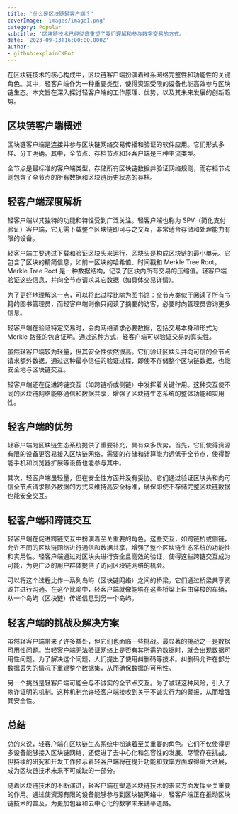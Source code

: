 ```yaml
---
title: '什么是区块链轻客户端？'
coverImage: 'images/image1.png'
category: Popular
subtitle: '区块链技术已经彻底重塑了我们理解和参与数字交易的方式。'
date: '2023-09-13T16:00:00.000Z'
author: 
- github:explainCKBot
---
```


在区块链技术的核心构成中，区块链客户端扮演着维系网络完整性和功能性的关键角色。其中，轻客户端作为一种重要类型，使得资源受限的设备也能高效参与区块链生态。本文旨在深入探讨轻客户端的工作原理、优势，以及其未来发展的创新趋势。



## 区块链客户端概述

区块链客户端是连接并参与区块链网络交易传播和验证的软件应用。它们形式多样、分工明确。其中，全节点、存档节点和轻客户端是三种主流类型。

全节点是最标准的客户端类型，存储所有区块链数据并验证网络规则，而存档节点则包含了全节点的所有数据和区块链历史状态的存档。



## 轻客户端深度解析

轻客户端以其独特的功能和特性受到广泛关注。轻客户端也称为 SPV（简化支付验证）客户端，它无需下载整个区块链即可与之交互，非常适合存储和处理能力有限的设备。

轻客户端主要通过下载和验证区块头来运行，区块头是构成区块链的最小单元。它包含了区块的精简信息，如前一区块的哈希值、时间戳和 Merkle Tree Root。Merkle Tree Root 是一种数据结构，记录了区块内所有交易的压缩值。轻客户端验证这些信息，并向全节点请求其它数据（如具体交易详情）。

为了更好地理解这一点，可以将此过程比喻为图书馆：全节点类似于阅读了所有书籍的图书管理员，而轻客户端则像只阅读了摘要的访客，必要时向管理员咨询更多信息。

轻客户端在验证特定交易时，会向网络请求必要数据，包括交易本身和形式为 Merkle 路径的包含证明。通过这种方式，轻客户端可以验证交易的真实性。

虽然轻客户端较为轻量，但其安全性依然很高。它们验证区块头并向可信的全节点请求额外数据，通过这种最小信任的验证过程，即使不存储整个区块链数据，也能安全地与区块链交互。

轻客户端还在促进跨链交互（如跨链桥或侧链）中发挥着关键作用。这种交互使不同的区块链网络能够通信和数据共享，增强了区块链生态系统的整体功能和实用性。



## 轻客户端的优势

轻客户端为区块链生态系统提供了重要补充，具有众多优势。首先，它们使得资源有限的设备更容易接入区块链网络，需要的存储和计算能力远低于全节点，使得智能手机和浏览器扩展等设备也能参与其中。

其次，轻客户端虽轻量，但在安全性方面并没有妥协。它们通过验证区块头和向可信全节点请求额外数据的方式来维持高安全标准，确保即使不存储完整区块链数据也能安全交互。



## 轻客户端和跨链交互

轻客户端在促进跨链交互中扮演着至关重要的角色。这些交互，如跨链桥或侧链，允许不同的区块链网络进行通信和数据共享，增强了整个区块链生态系统的功能性和实用性。轻客户端通过对区块头进行安全且高效的验证，使得这些跨链交互成为可能，为更广泛的用户群体提供了访问区块链网络的机会。

可以将这个过程比作一系列岛屿（区块链网络）之间的桥梁，它们通过桥梁共享资源并进行沟通。在这个比喻中，轻客户端就像能够在这些桥梁上自由穿梭的车辆，从一个岛屿（区块链）传递信息到另一个岛屿。



## 轻客户端的挑战及解决方案

虽然轻客户端带来了许多益处，但它们也面临一些挑战。最显著的挑战之一是数据可用性问题。当轻客户端无法验证网络上是否有其所需的数据时，就会出现数据可用性问题。为了解决这个问题，人们提出了使用纠删码等技术。纠删码允许在部分数据丢失的情况下重建整个数据集，从而确保数据的可用性。

另一个挑战是轻客户端可能会与不诚实的全节点交互。为了减轻这种风险，引入了欺诈证明的机制。这种机制允许轻客户端接收到关于不诚实行为的警报，从而增强其安全性。




## 总结

总的来说，轻客户端在区块链生态系统中扮演着至关重要的角色。它们不仅使得更多设备能够接入区块链网络，还促进了去中心化和包容性的发展。尽管存在挑战，但持续的研究和开发工作预示着轻客户端将在提升功能和效率方面取得重大进展，成为区块链技术未来不可或缺的一部分。

随着区块链技术的不断演进，轻客户端在塑造区块链技术的未来方面发挥至关重要的作用。通过使资源有限的设备能够参与到区块链网络中，轻客户端正在推动区块链技术的普及，为更加包容和去中心化的数字未来铺平道路。

